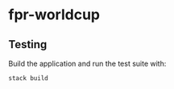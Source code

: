 # fpr-worldcup

## Testing

Build the application and run the test suite with:

```bash
stack build
```
